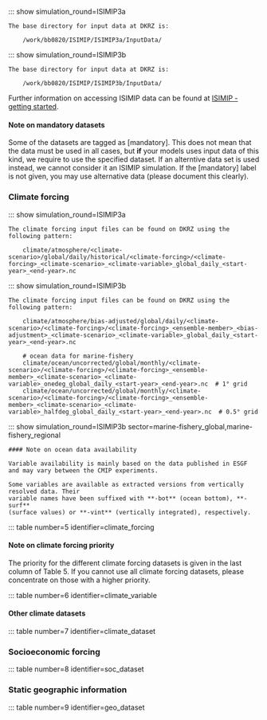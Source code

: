 ::: show simulation_round=ISIMIP3a

    The base directory for input data at DKRZ is:

        /work/bb0820/ISIMIP/ISIMIP3a/InputData/

::: show simulation_round=ISIMIP3b

    The base directory for input data at DKRZ is:

        /work/bb0820/ISIMIP/ISIMIP3b/InputData/

Further information on accessing ISIMIP data can be found at [ISIMIP - getting started](https://www.isimip.org/gettingstarted/data-access/).

#### Note on mandatory datasets

Some of the datasets are tagged as [mandatory]. This does not mean that the data must be used in all cases, but **if** your models uses input data of this kind, we require to use the specified dataset. If an alterntive data set is used instead, we cannot consider it an ISIMIP simulation. If the [mandatory] label is not given, you may use alternative data (please document this clearly).

### Climate forcing

::: show simulation_round=ISIMIP3a

    The climate forcing input files can be found on DKRZ using the following pattern:

        climate/atmosphere/<climate-scenario>/global/daily/historical/<climate-forcing>/<climate-forcing>_<climate-scenario>_<climate-variable>_global_daily_<start-year>_<end-year>.nc

::: show simulation_round=ISIMIP3b

    The climate forcing input files can be found on DKRZ using the following pattern:

        climate/atmosphere/bias-adjusted/global/daily/<climate-scenario>/<climate-forcing>/<climate-forcing>_<ensemble-member>_<bias-adjustment>_<climate-scenario>_<climate-variable>_global_daily_<start-year>_<end-year>.nc

        # ocean data for marine-fishery
        climate/ocean/uncorrected/global/monthly/<climate-scenario>/<climate-forcing>/<climate-forcing>_<ensemble-member>_<climate-scenario>_<climate-variable>_onedeg_global_daily_<start-year>_<end-year>.nc  # 1° grid
        climate/ocean/uncorrected/global/monthly/<climate-scenario>/<climate-forcing>/<climate-forcing>_<ensemble-member>_<climate-scenario>_<climate-variable>_halfdeg_global_daily_<start-year>_<end-year>.nc  # 0.5° grid

::: show simulation_round=ISIMIP3b sector=marine-fishery_global,marine-fishery_regional

    #### Note on ocean data availability

    Variable availability is mainly based on the data published in ESGF
    and may vary between the CMIP experiments.

    Some variables are available as extracted versions from vertically resolved data. Their
    variable names have been suffixed with **-bot** (ocean bottom), **-surf**
    (surface values) or **-vint** (vertically integrated), respectively.

::: table number=5 identifier=climate_forcing

#### Note on climate forcing priority

The priority for the different climate forcing datasets is given in the last column of Table 5. If you cannot use all climate forcing datasets, please concentrate on those with a higher priority.

::: table number=6 identifier=climate_variable

#### Other climate datasets

::: table number=7 identifier=climate_dataset

### Socioeconomic forcing

::: table number=8 identifier=soc_dataset

### Static geographic information

::: table number=9 identifier=geo_dataset
